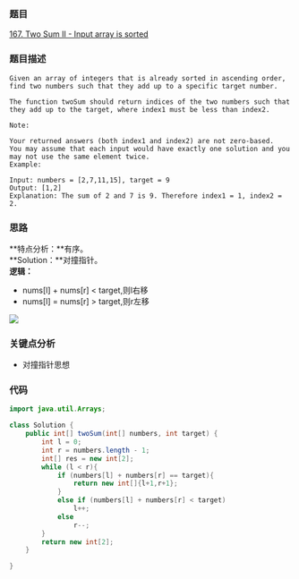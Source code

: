 ### 题目
[167. Two Sum II - Input array is sorted](https://leetcode.com/problems/two-sum-ii-input-array-is-sorted/)

### 题目描述
```
Given an array of integers that is already sorted in ascending order, find two numbers such that they add up to a specific target number.

The function twoSum should return indices of the two numbers such that they add up to the target, where index1 must be less than index2.

Note:

Your returned answers (both index1 and index2) are not zero-based.
You may assume that each input would have exactly one solution and you may not use the same element twice.
Example:

Input: numbers = [2,7,11,15], target = 9
Output: [1,2]
Explanation: The sum of 2 and 7 is 9. Therefore index1 = 1, index2 = 2.
```

### 思路
**特点分析：**有序。    
**Solution：**对撞指针。  
**逻辑：** 

* nums[l] + nums[r] < target,则l右移
* nums[l] = nums[r] > target,则r左移

![](https://blog-1257126549.cos.ap-guangzhou.myqcloud.com/blog/59rnm.gif)

### 关键点分析
* 对撞指针思想

### 代码
```java
import java.util.Arrays;

class Solution {
    public int[] twoSum(int[] numbers, int target) {
        int l = 0;
        int r = numbers.length - 1;
        int[] res = new int[2];
        while (l < r){
            if (numbers[l] + numbers[r] == target){
                return new int[]{l+1,r+1};
            }
            else if (numbers[l] + numbers[r] < target)
                l++;
            else
                r--;
        }
        return new int[2];
    }

}
```
